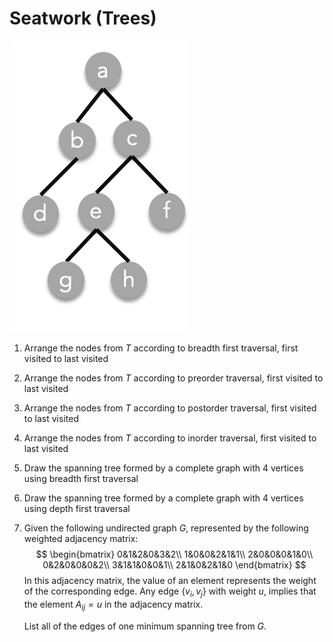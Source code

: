 # Seatwork (Trees)

![figure](https://raw.githubusercontent.com/HowDoIGitHelp/CMSC57CoursePack/refs/heads/master/Exercises/exertree.png)

1. Arrange the nodes from $T$ according to breadth first traversal, first visited to last visited

2. Arrange the nodes from $T$ according to preorder traversal, first visited to last visited

3. Arrange the nodes from $T$ according to postorder traversal, first visited to last visited

4. Arrange the nodes from $T$ according to inorder traversal, first visited to last visited

5. Draw the spanning tree formed by a complete graph with 4 vertices using breadth first traversal

6. Draw the spanning tree formed by a complete graph with 4 vertices using depth first traversal

7. Given the following undirected graph $G$, represented by the following weighted adjacency matrix:
   $$
   \begin{bmatrix}
   0&1&2&0&3&2\\
   1&0&0&2&1&1\\
   2&0&0&0&1&0\\
   0&2&0&0&0&2\\
   3&1&1&0&0&1\\
   2&1&0&2&1&0
   \end{bmatrix}
   $$
   In this adjacency matrix, the value of an element represents the weight of the corresponding edge. Any edge $\{v_i,v_j\}$ with weight $u$, implies that the element $A_{ij} = u$ in the adjacency matrix.

   List all of the edges of one minimum spanning tree from $G$. 